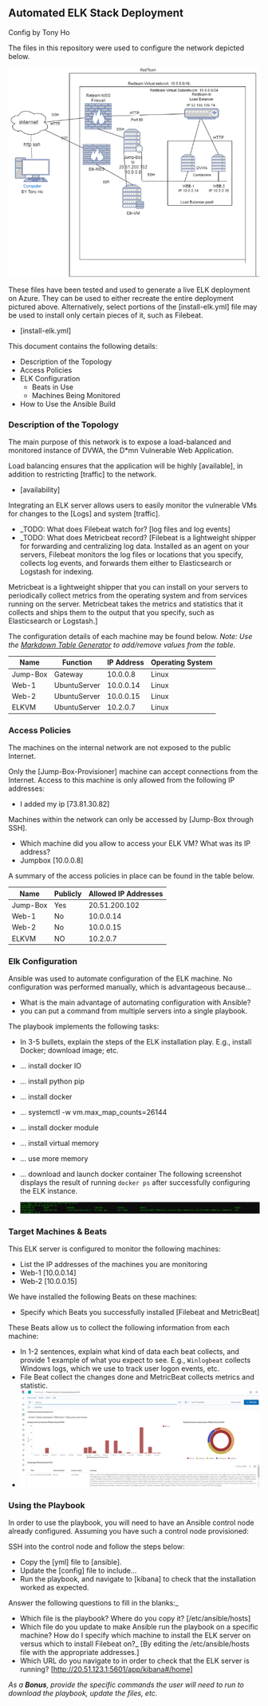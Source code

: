 ## Automated ELK Stack Deployment

Config by Tony Ho

The files in this repository were used to configure the network depicted below.

![Redteam](Diagram/Redteam.png)

These files have been tested and used to generate a live ELK deployment on Azure. They can be used to either recreate the entire deployment pictured above. Alternatively, select portions of the [install-elk.yml] file may be used to install only certain pieces of it, such as Filebeat.

  - [install-elk.yml]

This document contains the following details:
- Description of the Topology
- Access Policies
- ELK Configuration
  - Beats in Use
  - Machines Being Monitored
- How to Use the Ansible Build


### Description of the Topology

The main purpose of this network is to expose a load-balanced and monitored instance of DVWA, the D*mn Vulnerable Web Application.

Load balancing ensures that the application will be highly [available], in addition to restricting [traffic] to the network.
- [availability]

Integrating an ELK server allows users to easily monitor the vulnerable VMs for changes to the [Logs] and system [traffic].
- _TODO: What does Filebeat watch for? [log files and log events]
- _TODO: What does Metricbeat record?
[Filebeat is a lightweight shipper for forwarding and centralizing log data. Installed as an agent on your servers, Filebeat monitors the log files or locations that you specify, collects log events, and forwards them either to Elasticsearch or Logstash for indexing.

Metricbeat is a lightweight shipper that you can install on your servers to periodically collect metrics from the operating system and from services running on the server. Metricbeat takes the metrics and statistics that it collects and ships them to the output that you specify, such as Elasticsearch or Logstash.]

The configuration details of each machine may be found below.
_Note: Use the [Markdown Table Generator](http://www.tablesgenerator.com/markdown_tables) to add/remove values from the table_.

| Name            | Function     | IP Address             | Operating System |
|-----------------|--------------|------------------------|------------------|
| Jump-Box        | Gateway      | 10.0.0.8               | Linux            |
| Web-1           | UbuntuServer | 10.0.0.14              | Linux            |
| Web-2           | UbuntuServer | 10.0.0.15              | Linux            |
| ELKVM           | UbuntuServer | 10.2.0.7               | Linux            |


### Access Policies

The machines on the internal network are not exposed to the public Internet. 

Only the [Jump-Box-Provisioner] machine can accept connections from the Internet. Access to this machine is only allowed from the following IP addresses:
- I added my ip [73.81.30.82]

Machines within the network can only be accessed by [Jump-Box through SSH].
- Which machine did you allow to access your ELK VM? What was its IP address?
- Jumpbox [10.0.0.8]

A summary of the access policies in place can be found in the table below.

| Name     | Publicly | Allowed IP Addresses |
|----------|----------|----------------------|
| Jump-Box | Yes      | 20.51.200.102        |
| Web-1    | No       | 10.0.0.14            |
| Web-2    | No       | 10.0.0.15            |
| ELKVM    | NO       | 10.2.0.7             |

### Elk Configuration

Ansible was used to automate configuration of the ELK machine. No configuration was performed manually, which is advantageous because...
- What is the main advantage of automating configuration with Ansible?
- you can put a command from multiple servers into a single playbook.

The playbook implements the following tasks:
- In 3-5 bullets, explain the steps of the ELK installation play. E.g., install Docker; download image; etc.
- ... install docker IO
- ... install python pip
- ... install docker
- ... systemctl -w vm.max_map_counts=26144
- ... install docker module
- ... install virtual memory
- ... use more memory
- ... download and launch docker container
The following screenshot displays the result of running `docker ps` after successfully configuring the ELK instance.

- ![Docker Ps](Diagram/Dockerps.png)

### Target Machines & Beats
This ELK server is configured to monitor the following machines:
- List the IP addresses of the machines you are monitoring
- Web-1 [10.0.0.14]
- Web-2 [10.0.0.15]

We have installed the following Beats on these machines:
- Specify which Beats you successfully installed
[Filebeat and MetricBeat]

These Beats allow us to collect the following information from each machine:
- In 1-2 sentences, explain what kind of data each beat collects, and provide 1 example of what you expect to see. E.g., `Winlogbeat` collects Windows logs, which we use to track user logon events, etc.
- File Beat collect the changes done and MetricBeat collects metrics and statistic.
- ![Filebeat](Diagram/Filebeat.png) 

### Using the Playbook
In order to use the playbook, you will need to have an Ansible control node already configured. Assuming you have such a control node provisioned: 

SSH into the control node and follow the steps below: 
- Copy the [yml] file to [ansible].
- Update the [config] file to include...
- Run the playbook, and navigate to [kibana] to check that the installation worked as expected.

 Answer the following questions to fill in the blanks:_
- Which file is the playbook? Where do you copy it? [/etc/ansible/hosts]
- Which file do you update to make Ansible run the playbook on a specific machine? How do I specify which machine to install the ELK server on versus which to install Filebeat on?_ [By editing the /etc/ansible/hosts file with the appropriate addresses.]
- Which URL do you navigate to in order to check that the ELK server is running? [http://20.51.123.1:5601/app/kibana#/home]

_As a **Bonus**, provide the specific commands the user will need to run to download the playbook, update the files, etc._